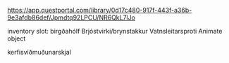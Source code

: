 https://app.questportal.com/library/0d17c480-917f-443f-a36b-9e3afdb86def/Jpmdtq92LPCU/NR6QkL7lJo

inventory slot: birgðahólf
Brjóstvirki/brynstakkur
Vatnsleitarsproti
Animate object

kerfisviðmuðunarskjal